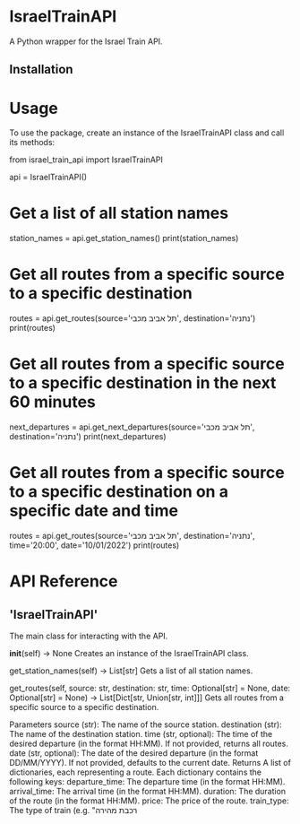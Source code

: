 # IsraelTrainAPI

A Python wrapper for the Israel Train API.

## Installation


# Usage
To use the package, create an instance of the IsraelTrainAPI class and call its methods:

from israel_train_api import IsraelTrainAPI

api = IsraelTrainAPI()

# Get a list of all station names
station_names = api.get_station_names()
print(station_names)

# Get all routes from a specific source to a specific destination
routes = api.get_routes(source='תל אביב מכבי', destination='נתניה')
print(routes)

# Get all routes from a specific source to a specific destination in the next 60 minutes
next_departures = api.get_next_departures(source='תל אביב מכבי', destination='נתניה')
print(next_departures)

# Get all routes from a specific source to a specific destination on a specific date and time
routes = api.get_routes(source='תל אביב מכבי', destination='נתניה', time='20:00', date='10/01/2022')
print(routes)

# API Reference
## 'IsraelTrainAPI'
The main class for interacting with the API.

__init__(self) -> None
Creates an instance of the IsraelTrainAPI class.

get_station_names(self) -> List[str]
Gets a list of all station names.

get_routes(self, source: str, destination: str, time: Optional[str] = None, date: Optional[str] = None) -> List[Dict[str, Union[str, int]]]
Gets all routes from a specific source to a specific destination.

Parameters
source (str): The name of the source station.
destination (str): The name of the destination station.
time (str, optional): The time of the desired departure (in the format HH:MM). If not provided, returns all routes.
date (str, optional): The date of the desired departure (in the format DD/MM/YYYY). If not provided, defaults to the current date.
Returns
A list of dictionaries, each representing a route. Each dictionary contains the following keys:
departure_time: The departure time (in the format HH:MM).
arrival_time: The arrival time (in the format HH:MM).
duration: The duration of the route (in the format HH:MM).
price: The price of the route.
train_type: The type of train (e.g. "רכבת מהירה
